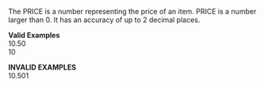 <!-- markdownlint-disable-file first-line-h1 -->
The PRICE is a number representing the price of an item. PRICE is a number larger than 0. It has an accuracy of up to 2 decimal places.

**Valid Examples** <br>
10.50 <br>
10

**INVALID EXAMPLES**<br>
10.501<br>

